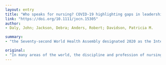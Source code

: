 ```yaml
---
layout: entry
title: "Who speaks for nursing? COVID-19 highlighting gaps in leadership"
link: "https://doi.org/10.1111/jocn.15305"
author:
- Daly, John; Jackson, Debra; Anders, Robert; Davidson, Patricia M.

summary:
- "the Seventy-second World Health Assembly designated 2020 as the International Year of the Nurse and the Midwife. On World Health Day, the World Health Organization released the State of the World's Nursing 2020 report. The report also provides a compelling case for development of the global nursing workforce, investment in nursing education, jobs, and leadership. This will require investment and support at all levels of government and across all health jurisdictions."

original:
- "In many areas of the world, the discipline and profession of nursing has been strengthened through the efforts of strong and effective leaders in education, research and clinical practice. The Seventy-second World Health Assembly designated 2020 as the International Year of the Nurse and the Midwife; not only to honour the 200th anniversary of the birth of Florence Nightingale, but also to recognize the contributions of nurses and midwives to the health and well-being of the world's population. Recently, on World Health Day, the World Health Organisation (WHO) released the State of the World's Nursing 2020 report providing data on nursing globally (WHO 2020). The report also provides a compelling case for development of the global nursing workforce, investment in nursing education, jobs, and leadership. However, operationalizing these recommendations will require investment and support at all levels of government and across all health jurisdictions."
---
```



